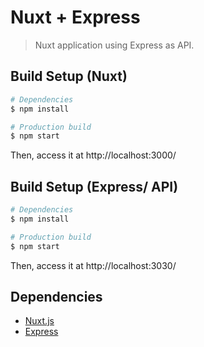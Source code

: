 # Nuxt + Express

> Nuxt application using Express as API.

## Build Setup (Nuxt)

``` bash
# Dependencies
$ npm install

# Production build
$ npm start
```

Then, access it at http://localhost:3000/

## Build Setup (Express/ API)

``` bash
# Dependencies
$ npm install

# Production build
$ npm start
```

Then, access it at http://localhost:3030/


## Dependencies

* [Nuxt.js](https://nuxtjs.org/)
* [Express](http://expressjs.com/)
